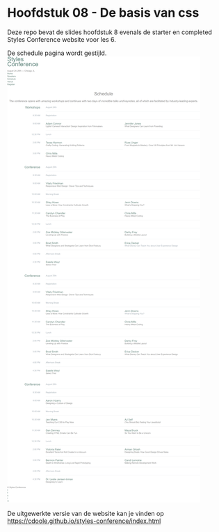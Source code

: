 # Hoofdstuk 08 - De basis van css

Deze repo bevat de slides hoofdstuk 8 evenals de starter en completed Styles Conference website voor les 6.

De schedule pagina wordt gestijld.
![Styles Conference les 6 schedule](https://github.com/Web-Development-I/06THBasisCSS/blob/master/images/schedule.png)

De uitgewerkte versie van de website kan je vinden op https://cdoole.github.io/styles-conference/index.html
